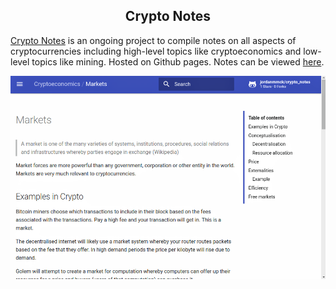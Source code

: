<center> <h2>Crypto Notes</h2> </center>

[Crypto Notes](https://github.com/jordanmmck/crypto_notes) is an ongoing project to compile notes on all aspects of cryptocurrencies including high-level topics like cryptoeconomics and low-level topics like mining. Hosted on Github pages. Notes can be viewed [here](http://www.jordanmmck.com/crypto_notes/).

<img src="/public/images/crypto_notes_large.png" alt="crypto_notes"/>
